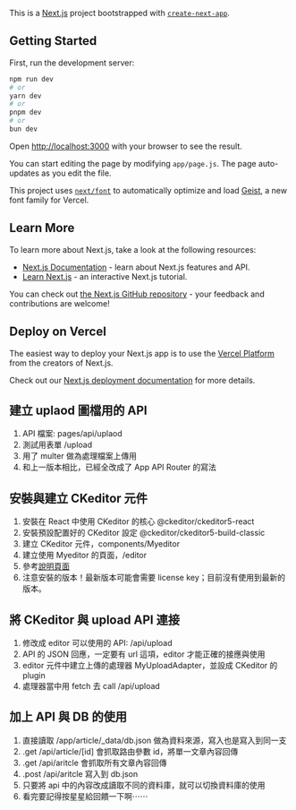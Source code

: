 This is a [Next.js](https://nextjs.org) project bootstrapped with [`create-next-app`](https://nextjs.org/docs/app/api-reference/cli/create-next-app).

## Getting Started

First, run the development server:

```bash
npm run dev
# or
yarn dev
# or
pnpm dev
# or
bun dev
```

Open [http://localhost:3000](http://localhost:3000) with your browser to see the result.

You can start editing the page by modifying `app/page.js`. The page auto-updates as you edit the file.

This project uses [`next/font`](https://nextjs.org/docs/app/building-your-application/optimizing/fonts) to automatically optimize and load [Geist](https://vercel.com/font), a new font family for Vercel.

## Learn More

To learn more about Next.js, take a look at the following resources:

- [Next.js Documentation](https://nextjs.org/docs) - learn about Next.js features and API.
- [Learn Next.js](https://nextjs.org/learn) - an interactive Next.js tutorial.

You can check out [the Next.js GitHub repository](https://github.com/vercel/next.js) - your feedback and contributions are welcome!

## Deploy on Vercel

The easiest way to deploy your Next.js app is to use the [Vercel Platform](https://vercel.com/new?utm_medium=default-template&filter=next.js&utm_source=create-next-app&utm_campaign=create-next-app-readme) from the creators of Next.js.

Check out our [Next.js deployment documentation](https://nextjs.org/docs/app/building-your-application/deploying) for more details.

## 建立 uplaod 圖檔用的 API
1. API 檔案: pages/api/uplaod
2. 測試用表單 /upload
3. 用了 multer 做為處理檔案上傳用
4. 和上一版本相比，已經全改成了 App API Router 的寫法 

## 安裝與建立 CKeditor 元件
1. 安裝在 React 中使用 CKeditor 的核心 @ckeditor/ckeditor5-react
2. 安裝預設配置好的 CKeditor 設定 @ckeditor/ckeditor5-build-classic
3. 建立 CKeditor 元件，components/Myeditor
4. 建立使用 Myeditor 的頁面，/editor
5. 參考[說明頁面](https://ckeditor.com/docs/ckeditor5/latest/installation/integrations/react.html)
6. 注意安裝的版本！最新版本可能會需要 license key；目前沒有使用到最新的版本。

## 將 CKeditor 與 upload API 連接
1. 修改成 editor 可以使用的 API: /api/upload
2. API 的 JSON 回應，一定要有 url 這項，editor 才能正確的接應與使用
3. editor 元件中建立上傳的處理器 MyUploadAdapter，並設成 CKeditor 的 plugin
4. 處理器當中用 fetch 去 call /api/upload

## 加上 API 與 DB 的使用
1. 直接讀取 /app/article/_data/db.json 做為資料來源，寫入也是寫入到同一支
2. .get /api/article/[id] 會抓取路由參數 id，將單一文章內容回傳
3. .get /api/aritcle 會抓取所有文章內容回傳
4. .post /api/aritcle 寫入到 db.json
5. 只要將 api 中的內容改成讀取不同的資料庫，就可以切換資料庫的使用
6. 看完要記得按星星給回饋一下啊⋯⋯